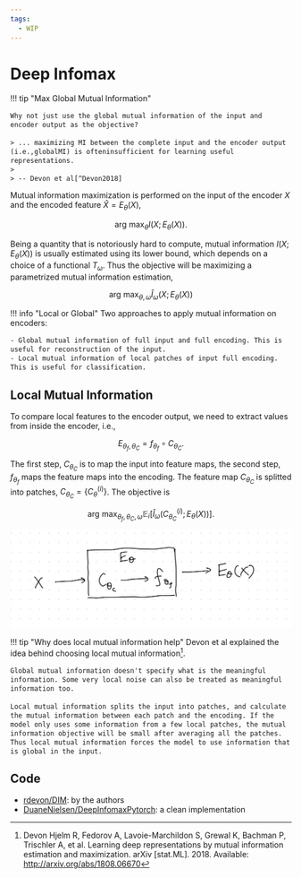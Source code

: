 ```yaml
---
tags:
  - WIP
---
```

# Deep Infomax


!!! tip "Max Global Mutual Information"

    Why not just use the global mutual information of the input and encoder output as the objective?

    > ... maximizing MI between the complete input and the encoder output (i.e.,globalMI) is ofteninsufficient for learning useful representations.
    >
    > -- Devon et al[^Devon2018]


Mutual information maximization is performed on the input of the encoder $X$ and the encoded feature $\hat X=E_\theta (X)$,

$$
\operatorname{arg~max}_\theta I(X;E_\theta (X)).
$$


Being a quantity that is notoriously hard to compute, mutual information $I(X;E_\theta (X))$ is usually estimated using its lower bound, which depends on a choice of a functional $T_\omega$. Thus the objective will be maximizing a parametrized mutual information estimation,

$$
\operatorname{arg~max}_{\theta, \omega} \hat I_\omega(X;E_\theta (X))
$$


!!! info "Local or Global"
    Two approaches to apply mutual information on encoders:

    - Global mutual information of full input and full encoding. This is useful for reconstruction of the input.
    - Local mutual information of local patches of input full encoding. This is useful for classification.


## Local Mutual Information

To compare local features to the encoder output, we need to extract values from inside the encoder, i.e.,

$$
E_{\theta_f, \theta_C} = f_{\theta_f} \circ C_{\theta_C}.
$$

The first step, $C_{\theta_C}$ is to map the input into feature maps, the second step, $f_{\theta_f}$ maps the feature maps into the encoding. The feature map $C_{\theta_C}$ is splitted into patches, $C_{\theta_C}=\left\{ C_\theta^{(i)} \right\}$. The objective is

$$
\operatorname{arg~max}_{\theta_f, \theta_C, \omega}\mathbb E_{i} \left[ \hat I_\omega( C_{\theta_C}^{(i)} ;E_\theta (X)) \right].
$$

![Deep InfoMAX Local](assets/deep-infomax/deep-infomax-local-mi-architecture.jpg)

!!! tip "Why does local mutual information help"
    Devon et al explained the idea behind choosing local mutual information[^Devon2018].

    Global mutual information doesn't specify what is the meaningful information. Some very local noise can also be treated as meaningful information too.

    Local mutual information splits the input into patches, and calculate the mutual information between each patch and the encoding. If the model only uses some information from a few local patches, the mutual information objective will be small after averaging all the patches. Thus local mutual information forces the model to use information that is global in the input.


## Code

- [rdevon/DIM](https://github.com/rdevon/DIM): by the authors
- [DuaneNielsen/DeepInfomaxPytorch](https://github.com/DuaneNielsen/DeepInfomaxPytorch): a clean implementation


[^Devon2018]: Devon Hjelm R, Fedorov A, Lavoie-Marchildon S, Grewal K, Bachman P, Trischler A, et al. Learning deep representations by mutual information estimation and maximization. arXiv [stat.ML]. 2018. Available: http://arxiv.org/abs/1808.06670

[^Newell2020]: Newell A, Deng J. How Useful is Self-Supervised Pretraining for Visual Tasks? arXiv [cs.CV]. 2020. Available: http://arxiv.org/abs/2003.14323
